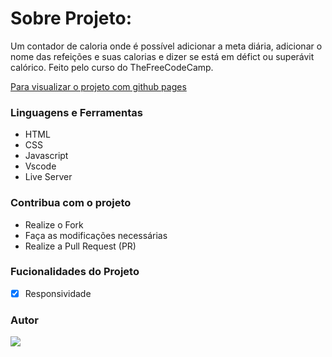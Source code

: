 # Sobre Projeto:

Um contador de caloria onde é possível adicionar a meta diária, adicionar o nome das refeições e suas calorias e dizer se está em défict ou superávit calórico. Feito pelo curso do TheFreeCodeCamp. 

[Para visualizar o projeto com github pages](https://drean41.github.io/calorie-counter/)

### Linguagens e Ferramentas

- HTML
- CSS
- Javascript
- Vscode
- Live Server

### Contribua com o projeto

- Realize o Fork
- Faça as modificações necessárias
- Realize a Pull Request (PR)

### Fucionalidades do Projeto

- [x] Responsividade

### Autor

<a href="https://github.com/drean41">
<img src="https://github.com/drean41.png?size=70" />
</a>
